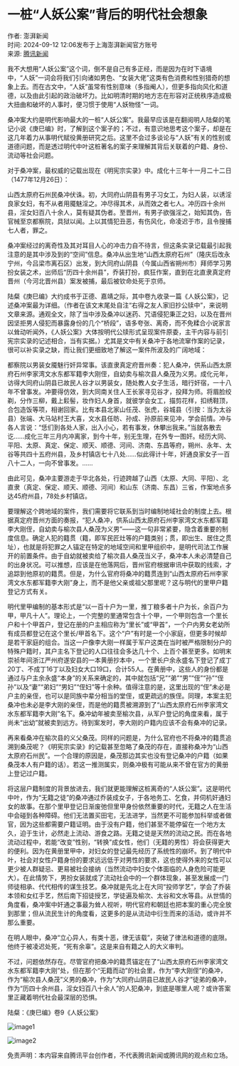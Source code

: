 # 一桩“人妖公案”背后的明代社会想象

作者: 澎湃新闻  
时间: 2024-09-12 12:06发布于上海澎湃新闻官方账号  
来源: [腾讯新闻](https://www.qq.com)  

我不大想用“人妖公案”这个词，倒不是自己有多正经，而是因为在时下语境中，“人妖”一词会将我们引向诸如男色、“女装大佬”这类有色消费和性别猎奇的想象上去。而在古文中，“人妖”虽常有性别意味（多指阉人），但更多指向风化和道德，以及由此引起的政治破坏力。比如明清时期的地方志在形容对正统秩序造成极大扭曲和破坏的人事时，便习惯于使用“人妖物怪”一词。

桑冲案大约是明代影响最大的一桩“人妖公案”。我最早应该是在翻阅明人陆粲的笔记小说《庚巳编》时，了解到这个案子的；不过，有意识地思考这个案子，却是在这几年着力从事明代赋役黄册研究之后。这里不会过多谈论与“人妖”有关的性别或道德问题，而是透过明代中叶这桩著名的案子来理解其背后关联着的户籍、身份、流动等社会问题。

对于桑冲案，最权威的记载出现在《明宪宗实录》中。成化十三年十一月二十二日（1477年12月26日）：

山西太原府石州民桑冲伏诛。初，大同府山阴县有男子习女工，为妇人装，以诱淫良家女妇，有不从者用魇魅淫之。冲尽得其术，从而效之者七人。冲历四十余州县，淫女妇百八十余人，莫有疑其伪者。至晋州，有男子欲强淫之，始知其伪，告官械至京都察院，具狱以闻。上以其情犯丑恶，有伤风化，命凌迟于市，且令搜捕七人者，罪之。

桑冲案经过的离奇性及其对耳目人心的冲击力自不待言，但这条实录记载最引起我注意的是其中涉及到的“空间”信息。桑冲从出生地“山西太原府石州”（隆庆后改永宁州，今吕梁市离石区）出发，到大同府山阴县（今属山西省朔州市）拜师学习男扮女装之术，出师后“历四十余州县”，乔装打扮，疯狂作案，直到在北直隶真定府晋州（今河北晋州县）案发被捕，最后被钦命处死于京师。

陆粲《庚巳编》大约成书于正德、嘉靖之际，其中卷九收录一篇《人妖公案》，记述桑冲案最为详细。（作者在该文末尾处自注“右得之友人家旧抄公牍中”，来说明文章来源。通观全文，除了当中涉及桑冲以迷药、咒语侵犯秉正之妇，以及在晋州因坚拒男人侵犯而暴露身份的几个“桥段”，语多夸张、离奇，而不免糅合小说家言以耸动听闻外，《人妖公案》大体按明代公牍形式呈现案件原委，主干内容与前引宪宗实录的记述相合，当有实据。）尤其是文中有关桑冲于各地流窜作案的记录，很可以补实录之缺，而让我们更细致地了解这一案件所波及的广阔地域：

都察院以男装女魇魅行奸异常事。该直隶真定府晋州奏：犯人桑冲，供系山西太原府石州李家湾文水东都军籍李大刚侄，自幼卖与榆次县人桑茂为义男。成化元年，访得大同府山阴县已故民人谷才以男装女，随处教人女子生活，暗行奸宿，一十八年不曾事发。冲要得仿效，到大同南关住人王长家寻见谷才，投拜为师。将眉脸绞剃，分作三柳，戴上鬏髻，妆作妇人身首，就彼学会女工，描剪花样，扣绣鞋顶，合包造饭等项，相谢回家。比有本县北家山任茂、张虎，谷城县（引按：当为太谷县）张端、大马站村王大喜，文水县任昉、孙成、孙原前来见冲，学会前情。冲与各人言说：“恁们到各处人家，出入小心，若有事发，休攀出我来。”当就各散去讫……成化三年三月内冲离家，到今十年，别无生理，在外专一图奸。经历大同、平阳、太原、真定、保定、顺天、顺德、河间、济南、东昌等府，朔州、永年、太谷等共四十五府州县，及乡村镇店七十八处……似此得计十年，奸通良家女子一百八十二人，一向不曾事发。……

由此可见，桑冲主要游走于华北各处，行迹跨越了山西（太原、大同、平阳）、北直隶（真定、保定、顺天、顺德、河间）和山东（济南、东昌）三省，作案地点多达45府州县，78处乡村镇店。

要理解这个跨地域的案件，我们需要将它联系到当时编制地域社会的制度上去。根据真定府晋州方面的奏报，“犯人桑冲，供系山西太原府石州李家湾文水东都军籍李大刚侄，自幼卖与榆次县人桑茂为义男”——这一句非常紧要，隐含着重要的制度信息。确定人犯的籍贯（籍，即军民匠灶等的户籍类别；贯，即出生、居住之贯址），也就是将犯罪之人锚定在特定的地域空间和里甲组织中，是明代司法工作展开的前置条件。由于自幼就被卖给了榆次县人桑茂当义子，桑冲本人未必清楚自己的出身状况。可以推想，应该是在他落网后，晋州官府根据审讯中获取的线索，才追踪到他原初的籍贯。但是，为什么官府将桑冲的籍贯连到“山西太原府石州李家湾文水东都军籍李大刚”身上，而不是他父亲或祖父那里呢？这与明代的里甲户籍登记方式有关。

明代里甲编制的基本形式是“以一百十户为一里，推丁粮多者十户为长，余百户为甲，甲凡十人”。理论上，一个完整的里通常包含十个甲，一个甲则包含一个里长户和十个甲首户，登记在册的户主相应称为“里长”或“甲首”，一个户内男女老幼所有成员都登记在这个里长/甲首名下。这个“户”有时是一个小家庭，但更多时候却是若干家庭的组合。当这一户像李大刚一样属于军户这类在当时被严格限制分户的特殊户籍时，其户主名下登记的人口往往会多达几十个、上百个甚至更多。如明末崇祯年间浙江严州府遂安县的一本黄册抄本中，一个里长户余永盛名下登记了成丁20丁、不成丁16丁以及妇女大口19口，合计55人。在黄册中，这些人的身份都是通过与户主余永盛“本身”的关系来确定的，其中就包括“兄”“弟”“男”“侄”“孙”“侄孙”以及“妻”“弟妇”“男妇”“侄妇”等十余种。值得注意的是，这里出现的“侄”未必是户主的亲侄，也可以是同族中辈分相当的堂侄，或更疏远的族侄。同理，本案主犯桑冲也未必是李大刚的亲侄，而是他的籍贯被溯源到了“山西太原府石州李家湾文水东都军籍李大刚”名下。桑冲幼年被卖至榆次县，从军户登记的角度来看，属于尚未“出幼”就被卖到远方。待到案发时，李大刚的户籍内应该不会有桑冲的记录。

再来看桑冲在榆次县的义父桑茂。同样的问题是，为什么官府也不将桑冲的籍贯追溯到桑茂呢？《明宪宗实录》的记载甚至忽略了桑茂的存在，直接称桑冲为“山西太原府石州民”。一个合理的原因是，桑茂那边其实也没有登记桑冲的户籍（如果桑茂本人有户籍的话）。若这一推测属实，则桑冲极有可能从来不曾在官方的黄册上登记过户籍。

将这层户籍制度的背景放进去，我们就更能理解这桩离奇的“人妖公案”。这是明代中叶，作为“无籍之徒”的桑冲通过乔装成女子，于各地务工、乞食，并伺机奸通妇女的故事。在那个里甲登记日渐废弛但里甲身份依然重要的时代，无籍之人在生活中会碰到各种障碍。他们无法置买田宅，无法进学，当然更不可能参加科举或者做官，因为这些都需要户籍证明。由于没有户籍，他们甚至不能停留在一个地方太久，迫于生计，必然走上流动、游食之路。无籍之徒是天然的流动之民。而在各地流动过程中，若能“改变”性别，“转换”成女性，他们（无籍的男性）将会获得更大的便利。因为在黄册里甲中，对妇女的登记最先经历了系统性的崩坏。到了明代中叶，社会对女性户籍身份的要求远远低于对男性的要求，这也使得外来的女性可以更少被人群疑忌、更易被社会接纳（当然流动中妇女个体面临的人身危险可能更大）。在此情势下，男扮女装就成了流动社会中的一个群体现象，甚至发展成一门师徒相承、代代相传的谋生技艺。桑冲就是先北上在大同“投师学艺”，学会了乔装本领和女红手艺，然后南下招徒授艺，学徒遍及榆次、太谷和文水等县。从世情的角度看，桑冲案中奸通之事最为耸人视听，明代官府和朝廷也把本案的重心完全放到那里；但从流民生计的角度看，这更多的是从流动中衍生而来的活动，或许并不那么重要。

在明人眼中，桑冲“立心异人，有类十恶，律无该载”，突破了律法和道德的底限。他终于被凌迟处死，“死有余辜”。这是来自有籍之人的大义审判。

不过，问题依然存在。尽管官府把桑冲的籍贯锚定在了“山西太原府石州李家湾文水东都军籍李大刚”处，但在那个“无籍而动”的社会里，作为“李大刚侄”的桑冲，作为“榆次县人桑茂”义男的桑冲，作为“大同府山阴县已故民人谷才”徒弟的桑冲，作为“历四十余州县，淫女妇百八十余人”的人犯桑冲，到底是哪里人呢？或许答案里正藏着明代社会最深层的恐惧。

陆粲：《庚巳编》卷9《人妖公案》

![image1](https://inews.gtimg.com/om_bt/OTIK09xqVTUnTs33CdxFj0BvsENx-KR4S2zaMFWnbyOK4AA/1000)

![image2](https://inews.gtimg.com/om_bt/O1P1G5IPxAQQmgbjA0wGFkkY94IITHuaq7V-BX6a2oUu4AA/1000)

免责声明：本内容来自腾讯平台创作者，不代表腾讯新闻或腾讯网的观点和立场。